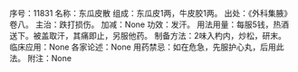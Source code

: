 序号：11831
名称：东瓜皮散
组成：东瓜皮1两，牛皮胶1两。
出处：《外科集腋》卷八。
主治：跌打损伤。
加减：None
功效：发汗。
用法用量：每服5钱，热酒送下。被盖取汗，其痛即止，另服他药。
制备方法：2味入杓内，炒松，研末。
临床应用：None
各家论述：None
用药禁忌：如在危急，先服护心丸，后用此法。
附注：None
